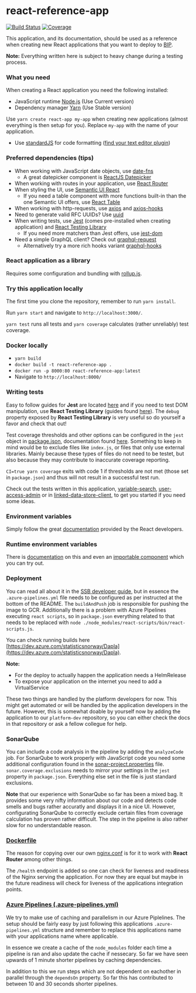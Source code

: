 # react-reference-app
[![Build Status](https://dev.azure.com/statisticsnorway/Dapla/_apis/build/status/Frontends/statisticsnorway.fe-react-reference-app?branchName=master)](https://dev.azure.com/statisticsnorway/Dapla/_build/latest?definitionId=6&branchName=master)
[![Coverage](https://sonarqube.prod-bip-ci.ssb.no/api/project_badges/measure?project=statisticsnorway%3Afe-react-reference-app&metric=coverage)](https://sonarqube.prod-bip-ci.ssb.no/dashboard?id=statisticsnorway%3Afe-react-reference-app)

This application, and its documentation, should be used as a reference when creating new React applications that you want to 
deploy to [BIP](https://github.com/statisticsnorway/platform).

**Note:** Everything written here is subject to heavy change during a testing process.

### What you need
When creating a React application you need the following installed: 
* JavaScript runtime [Node.js](https://nodejs.org/en/) (Use Current version)
* Dependency manager [Yarn](https://yarnpkg.com/en/) (Use Stable version)

Use `yarn create react-app my-app` when creating new applications (almost everything is then setup for you).
Replace `my-app` with the name of your application.

* Use [standardJS](https://standardjs.com/) for code formatting ([find your text editor plugin](https://standardjs.com/#are-there-text-editor-plugins))

### Preferred dependencies (tips)
* When working with JavaScript date objects, use [date-fns](https://date-fns.org/)
  * A great datepicker component is [ReactJS Datepicker](https://reactdatepicker.com/)
* When working with routes in your application, use [React Router](https://reacttraining.com/react-router/web/guides/quick-start)
* When styling the UI, use [Semantic UI React](https://react.semantic-ui.com/)
  * If you need a table component with more functions built-in than the one Semantic UI offers, use [React Table](https://github.com/tannerlinsley/react-table)
* When working with http-requests, use [axios](https://github.com/axios/axios) and [axios-hooks](https://github.com/simoneb/axios-hooks)
* Need to generate valid RFC UUIDs? Use [uuid](https://github.com/kelektiv/node-uuid)
* When writing tests, use [Jest](https://jestjs.io/en/) (comes pre-installed when creating application) and [React Testing Library](https://testing-library.com/react)
  * If you need more matchers than Jest offers, use [jest-dom](https://github.com/gnapse/jest-dom)
* Need a simple GraphQL client? Check out [graphql-request](https://github.com/prisma/graphql-request)
  * Alternatively try a more rich hooks variant [graphql-hooks](https://github.com/nearform/graphql-hooks)

### React application as a library
Requires some configuration and bundling with [rollup.js](https://rollupjs.org/guide/en).

### Try this application locally
The first time you clone the repository, remember to run `yarn install`.

Run `yarn start` and navigate to `http://localhost:3000/`.

`yarn test` runs all tests and `yarn coverage` calculates (rather unreliably) test coverage.

### Docker locally
* `yarn build`
* `docker build -t react-reference-app .`
* `docker run -p 8000:80 react-reference-app:latest`
* Navigate to `http://localhost:8000/`

### Writing tests
Easy to follow guides for **Jest** are located [here](https://jestjs.io/docs/en/tutorial-react) and if you need to test
DOM manipulation, use **React Testing Library** (guides found [here](https://testing-library.com/docs/react-testing-library/intro)). 
The `debug` property exposed by **React Testing Library** is very useful so do yourself a favor and check that out!

Test coverage thresholds and other options can be configured in the `jest` object in [package.json](https://github.com/statisticsnorway/fe-react-reference-app/blob/master/package.json),
documentation found [here](https://jestjs.io/docs/en/configuration). Something to keep in mind would be to exclude files like 
`index.js`, or files that only use external libraries. Mainly because these types of files do not need to be testet, but also
because they may contribute to inaccurate coverage reporting.

`CI=true yarn coverage` exits with code 1 if thresholds are not met (those set in `package.json`) and thus
will not result in a successful test run.

Check out the tests written in this application, [variable-search](https://github.com/statisticsnorway/variable-search/tree/master/src/__tests__),
[user-access-admin](https://github.com/statisticsnorway/user-access-admin/tree/master/src/__tests__)
or in [linked-data-store-client](https://github.com/statisticsnorway/linked-data-store-client/tree/master/src/__tests__), 
to get you started if you need some ideas.

### Environment variables
Simply follow the great [documentation](https://facebook.github.io/create-react-app/docs/adding-custom-environment-variables#adding-development-environment-variables-in-env) 
provided by the React developers.

### Runtime environment variables
There is [documentation](https://create-react-app.dev/docs/title-and-meta-tags/#injecting-data-from-the-server-into-the-page)
on this and even an [importable component](https://github.com/beam-australia/react-env) which you can try out.

### Deployment
You can read all about it in the [SSB developer guide](https://github.com/statisticsnorway/ssb-developer-guide/blob/master/docs/azure_pipeline_doc.md),
but in essence the `.azure-pipelines.yml` file needs to be configured as per instructed at the bottom of the README. 
The `buildAndPush` job is responsible for pushing the image to GCR. Additionally there is a problem with Azure Pipelines executing 
`react scripts`, so in `package.json` everything related to that needs to be replaced with `node ./node_modules/react-scripts/bin/react-scripts.js`.

You can check running builds here [https://dev.azure.com/statisticsnorway/Dapla](https://dev.azure.com/statisticsnorway/Dapla).

**Note:**
* For the deploy to actually happen the application needs a HelmRelease
* To expose your application on the internet you need to add a VirtualService

These two things are handled by the platform developers for now. This might get automated or will be handled by the application
developers in the future. However, this is somewhat doable by yourself now by adding the application to our `platform-dev` 
repository, so you can either check the docs in that repository or ask a fellow collegue for help.

### SonarQube
You can include a code analysis in the pipeline by adding the `analyzeCode` job. For SonarQube to work properly with JavaScript
code you need some additional configuration found in the [sonar-project.properties](https://github.com/statisticsnorway/fe-react-reference-app/blob/master/sonar-project.properties) 
file. `sonar.coverage.exclusions` needs to mirror your settings in the `jest` property in `package.json`. Everything else
set in the file is just standard exclusions.

**Note** that our experience with SonarQube so far has been a mixed bag. It provides some very nifty information about our code
and detects code smells and bugs rather accuratly and displays it in a nice UI. However, configurating SonarQube to correctly 
exclude certain files from coverage calculation has proven rather difficult. The step in the pipeline is also rather slow
for no understandable reason.

### [Dockerfile](https://github.com/statisticsnorway/fe-react-reference-app/blob/master/Dockerfile)
The reason for copying over our own [nginx.conf](https://github.com/statisticsnorway/fe-react-reference-app/blob/master/nginx.conf) 
is for it to work with **React Router** among other things.

The `/health` endpoint is added so one can check for liveness and readiness of the Nginx serving the application.
For now they are equal but maybe in the future readiness will check for liveness of the applications integration points.

### [Azure Pipelines (.azure-pipelines.yml)](https://github.com/statisticsnorway/fe-react-reference-app/blob/master/.drone.yml) 
We try to make use of caching and parallelism in our Azure Piplelines. The setup should be fairly easy by just following this
applications `.azure-pipelines.yml` structure and remember to replace this applications name with your applications name where applicable.

In essence we create a cache of the `node_modules` folder each time a pipeline is ran and also update the cache if nessecary.
So far we have seen upwards of 1 minute shorter pipelines by caching dependencies.

In addition to this we run steps which are not dependent on eachother in parallel through the `dependsOn` property. So far this
has contributed to between 10 and 30 seconds shorter pipelines.
